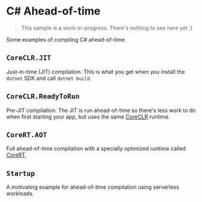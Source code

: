 # C# Ahead-of-time

> This sample is a work-in-progress. There's nothing to see here yet :)

Some examples of compiling C# ahead-of-time.

## `CoreCLR.JIT`

Just-in-time (JIT) compilation. This is what you get when you install the `dotnet` SDK and call `dotnet build`.

## `CoreCLR.ReadyToRun`

Pre-JIT compilation. The JIT is run ahead-of-time so there's less work to do when first starting your app, but uses the same [CoreCLR](https://github.com/dotnet/coreclr) runtime.

## `CoreRT.AOT`

Full ahead-of-time compilation with a specially optimized runtime called [CoreRT](https://github.com/dotnet/corert).

## `Startup`

A motivating example for ahead-of-time compilation using serverless workloads.
